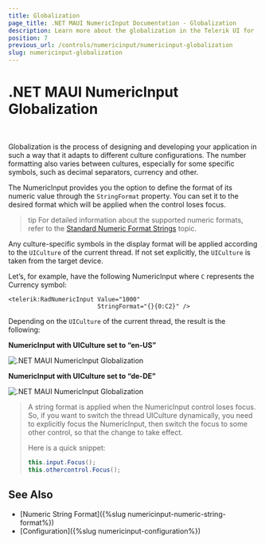 ```yaml
---
title: Globalization
page_title: .NET MAUI NumericInput Documentation - Globalization
description: Learn more about the globalization in the Telerik UI for .NET MAUI NumericInput control.
position: 7
previous_url: /controls/numericinput/numericinput-globalization
slug: numericinput-globalization
---
```


# .NET MAUI NumericInput Globalization

&nbsp;

Globalization is the process of designing and developing your application in such a way that it adapts to different culture configurations. The number formatting also varies between cultures, especially for some specific symbols, such as decimal separators, currency and other.

The NumericInput provides you the option to define the format of its numeric value through the `StringFormat` property. You can set it to the desired format which will be applied when the control loses focus.

>tip For detailed information about the supported numeric formats, refer to the [Standard Numeric Format Strings](https://docs.microsoft.com/en-us/dotnet/standard/base-types/standard-numeric-format-strings) topic.

Any culture-specific symbols in the display format will be applied according to the `UICulture` of the current thread. If not set explicitly, the `UICulture` is taken from the target device.

Let’s, for example, have the following NumericInput where `C` represents the Currency symbol:

```XAML
<telerik:RadNumericInput Value="1000" 
						 StringFormat="{}{0:C2}" />
```

Depending on the `UICulture` of the current thread, the result is the following:

**NumericInput with UICulture set to “en-US”**

![.NET MAUI NumericInput Globalization](images/numeric_features_globalization_1.png)

**NumericInput with UICulture set to “de-DE”**

![.NET MAUI NumericInput Globalization](images/numeric_features_globalization_2.png)

> A string format is applied when the NumericInput control loses focus. So, if you want to switch the thread UICulture dynamically, you need to explicitly focus the NumericInput, then switch the focus to some other control, so that the change to take effect.
>
> Here is a quick snippet:
>```C#
>this.input.Focus();
>this.othercontrol.Focus();
>```
>

## See Also

- [Numeric String Format]({%slug numericinput-numeric-string-format%})
- [Configuration]({%slug numericinput-configuration%})
